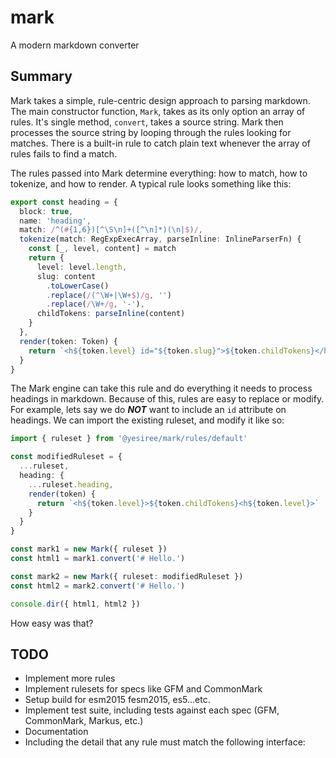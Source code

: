 # mark

A modern markdown converter

## Summary

Mark takes a simple, rule-centric design approach to parsing markdown. The main constructor function, `Mark`, takes as its only option an array of rules. It's single method, `convert`, takes a source string. Mark then processes the source string by looping through the rules looking for matches. There is a built-in rule to catch plain text whenever the array of rules fails to find a match.

The rules passed into Mark determine everything: how to match, how to tokenize, and how to render. A typical rule looks something like this:

```typescript
export const heading = {
  block: true,
  name: 'heading',
  match: /^(#{1,6})[^\S\n]+([^\n]*)(\n|$)/,
  tokenize(match: RegExpExecArray, parseInline: InlineParserFn) {
    const [_, level, content] = match
    return {
      level: level.length,
      slug: content
        .toLowerCase()
        .replace(/(^\W+|\W+$)/g, '')
        .replace(/\W+/g, '-'),
      childTokens: parseInline(content)
    }
  },
  render(token: Token) {
    return `<h${token.level} id="${token.slug}">${token.childTokens}</h${token.level}>`
  }
}
```

The Mark engine can take this rule and do everything it needs to process headings in markdown. Because of this, rules are easy to replace or modify. For example, lets say we do ***NOT*** want to include an `id` attribute on headings. We can import the existing ruleset, and modify it like so:

```typescript
import { ruleset } from '@yesiree/mark/rules/default'

const modifiedRuleset = {
  ...ruleset,
  heading: {
    ...ruleset.heading,
    render(token) {
      return `<h${token.level}>${token.childTokens}<h${token.level}>`
    }
  }
}

const mark1 = new Mark({ ruleset })
const html1 = mark1.convert('# Hello.')

const mark2 = new Mark({ ruleset: modifiedRuleset })
const html2 = mark2.convert('# Hello.')

console.dir({ html1, html2 })
```

How easy was that?



## TODO
 - Implement more rules
 - Implement rulesets for specs like GFM and CommonMark
 - Setup build for esm2015 fesm2015, es5...etc.
 - Implement test suite, including tests against each spec (GFM, CommonMark, Markus, etc.)
 - Documentation
  - Including the detail that any rule must match the following interface:
